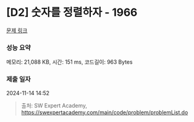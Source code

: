 # [D2] 숫자를 정렬하자 - 1966 

[문제 링크](https://swexpertacademy.com/main/code/problem/problemDetail.do?contestProbId=AV5PrmyKAWEDFAUq) 

### 성능 요약

메모리: 21,088 KB, 시간: 151 ms, 코드길이: 963 Bytes

### 제출 일자

2024-11-14 14:52



> 출처: SW Expert Academy, https://swexpertacademy.com/main/code/problem/problemList.do